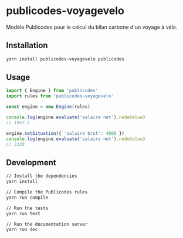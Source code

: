 # publicodes-voyagevelo

Modèle Publicodes pour le calcul du bilan carbone d'un voyage à vélo.

## Installation

```sh
yarn install publicodes-voyagevelo publicodes
```

## Usage

```typescript
import { Engine } from 'publicodes'
import rules from 'publicodes-voyagevelo'

const engine = new Engine(rules)

console.log(engine.evaluate('salaire net').nodeValue)
// 1957.5

engine.setSituation({ 'salaire brut': 4000 })
console.log(engine.evaluate('salaire net').nodeValue)
// 3120
```

## Development

```sh
// Install the dependencies
yarn install

// Compile the Publicodes rules
yarn run compile

// Run the tests
yarn run test

// Run the documentation server
yarn run doc
```
